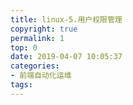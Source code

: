 ```yaml
---
title: linux-5.用户权限管理
copyright: true
permalink: 1
top: 0
date: 2019-04-07 10:05:37
categories:
- 前端自动化运维
tags:
---
```

